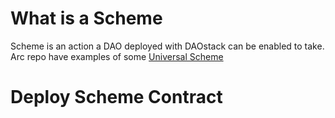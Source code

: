 # What is a Scheme

Scheme is an action a DAO deployed with DAOstack can be enabled to take. Arc repo have examples of some [Universal Scheme]("https://github.com/daostack/arc/tree/master/contracts/universalSchemes")

# Deploy Scheme Contract


